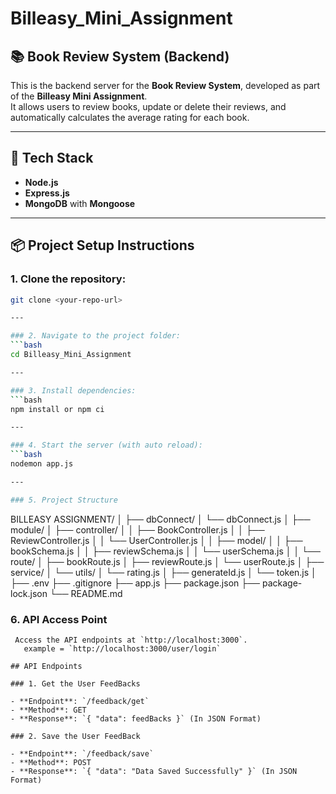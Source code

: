 # Billeasy_Mini_Assignment

## 📚 Book Review System (Backend)

This is the backend server for the **Book Review System**, developed as part of the **Billeasy Mini Assignment**.  
It allows users to review books, update or delete their reviews, and automatically calculates the average rating for each book.

---

## 🚀 Tech Stack

- **Node.js**
- **Express.js**
- **MongoDB** with **Mongoose**

---

## 📦 Project Setup Instructions

### 1. Clone the repository:

```bash
git clone <your-repo-url>

---

### 2. Navigate to the project folder:
```bash
cd Billeasy_Mini_Assignment

---

### 3. Install dependencies:
```bash
npm install or npm ci

---

### 4. Start the server (with auto reload):
```bash
nodemon app.js

---

### 5. Project Structure
```
BILLEASY ASSIGNMENT/
│
├── dbConnect/
│ └── dbConnect.js
│
├── module/
│ ├── controller/
│ │ ├── BookController.js
│ │ ├── ReviewController.js
│ │ └── UserController.js
│
│ ├── model/
│ │ ├── bookSchema.js
│ │ ├── reviewSchema.js
│ │ └── userSchema.js
│
│ └── route/
│ ├── bookRoute.js
│ ├── reviewRoute.js
│ └── userRoute.js
│
├── service/
│ └── utils/
│   └── rating.js
│ ├── generateId.js
│ └── token.js
│
├── .env
├── .gitignore
├── app.js
├── package.json
├── package-lock.json
└── README.md

### 6. API Access Point

```
 Access the API endpoints at `http://localhost:3000`.
   example = `http://localhost:3000/user/login`

## API Endpoints

### 1. Get the User FeedBacks

- **Endpoint**: `/feedback/get`
- **Method**: GET
- **Response**: `{ "data": feedBacks }` (In JSON Format)

### 2. Save the User FeedBack

- **Endpoint**: `/feedback/save`
- **Method**: POST
- **Response**: `{ "data": "Data Saved Successfully" }` (In JSON Format)
```
